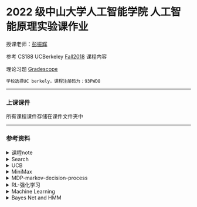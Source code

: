# 2022 级中山大学人工智能学院 人工智能原理实验课作业

授课老师：[彭振辉](https://zhenhuipeng.com/ "Markdown")

参考 CS188 UCBerkeley [Fall2018](https://inst.eecs.berkeley.edu/~cs188/fa18/index.html "Markdown") 课程内容

理论习题 [Gradescope](https://www.gradescope.com/courses/33660 "Markdown")

    学校选择UC berkely，课程注册码为：93PWD8

---

### 上课课件

所有课程课件存储在课件文件夹中

---

### 参考资料

<details>
  <summary> 课程note</summary>

由知乎好心用户经过教授授权后翻译

1. [课程 note-1](https://zhuanlan.zhihu.com/p/61895500 "Markdown")
2. [课程 note-2](https://zhuanlan.zhihu.com/p/64368643 "Markdown")
3. [课程 note-3](https://zhuanlan.zhihu.com/p/148256240 "Markdown")
4. [课程 note-4](https://zhuanlan.zhihu.com/p/272652797 "Markdown")

</details>

<details>
    <summary>Search</summary>

1. [爬山法](https://blog.csdn.net/m0_74766888/article/details/137150994 "Markdown")
2. [模拟退火](https://zhuanlan.zhihu.com/p/266874840 "Markdown")
3. [遗传算法](https://zhuanlan.zhihu.com/p/100337680 "Markdown")
</details>
<details>
  <summary>UCB</summary>

4. [UCB 算法](https://zhuanlan.zhihu.com/p/589652397 "Markdown")
5. [UCB 案例+代码](https://zhuanlan.zhihu.com/p/32356077 "Markdown")

</details>

<details>
  <summary>MiniMax</summary>

1. [alpha-beta 详细推导和讲解](https://blog.csdn.net/weixin_42165981/article/details/103263211 "Markdown")

</details>

<details>
  <summary>MDP-markov-decision-process</summary>

1.  [MDP 笔记总结](https://github.com/SueBwj/CS188/blob/main/MDP.pdf "Markdown")
2.  [Markov decision process](https://medium.com/@ngao7/markov-decision-process-basics-3da5144d3348 "Markdown") MDP 基础概念介绍和代码示例
3.  [MDP: Value Iteration](https://zhuanlan.zhihu.com/p/33229439 "Markdown")
4.  [MDP: Value Iteration with code implementation](https://medium.com/@ngao7/markov-decision-process-value-iteration-2d161d50a6ff "Markdown")
5.  [MDP: policy iteration with code implementation](https://medium.com/@ngao7/markov-decision-process-policy-iteration-42d35ee87c82 "Markdown")

6.  关于 project3 task4 中 [Prioritized Sweeping Value Iteration](https://github.com/SueBwj/CS188/blob/main/reinforcement/NIPS-1992-memory-based-reinforcement-learning-efficient-computation-with-prioritized-sweeping-Paper.pdf "Markdown") 算法的介绍

</details>

<details>
  <summary>RL-强化学习</summary>

1.  note10 - [Exploration and Exploitation](https://github.com/SueBwj/CS188/blob/main/Exploration%20and%20Exploitation.pdf "Markdown")
2.  note11 - [Reinforcement Learning](https://github.com/SueBwj/CS188/blob/main/Reinforcement%20Learning.pdf "Markdown")
3.  [model-based ADP learner with code implementation](https://medium.com/@ngao7/reinforcement-learning-model-based-adp-learner-with-code-implementation-6ad73867fb1e "Markdown")
4.  [Model-free MC learner with code implementation](https://medium.com/@ngao7/reinforcement-learning-model-free-mc-learner-with-code-implementation-f9f475296dcb "Markdown") -- Monte Carlo 蒙特卡洛
5.  [Reinforcement learning: concepts of Q-learning](https://medium.com/@ngao7/reinforcement-learning-concepts-of-q-learning-22f2659525fd "Markdown")
6.  [Reinforcement learning: Q-learner with detailed example and code implementation](https://medium.com/@ngao7/reinforcement-learning-q-learner-with-detailed-example-and-code-implementation-f7578976473c#8db0 "Markdown")

</details>

<details>
  <summary>Machine Learning</summary>

1. [RNN 详解](https://blog.csdn.net/peaunt1/article/details/126334471 "Markdown")
2. [Note 21: Linear Regression and Perceptron](https://github.com/SueBwj/CS188/blob/main/machinelearning/Note%2021.pdf "Markdown")
3. [Note 22: Logistic Regression and Multi-Class Logistic Regression](https://github.com/SueBwj/CS188/blob/main/machinelearning/Logistic%20Regression%20and%20Multi-Class%20Logistic%20Regression%20Note%2022.pdf "Markdown")
4. [Note 23: Optimizer](https://github.com/SueBwj/CS188/blob/main/machinelearning/Optimizer%20Note%2023.pdf "Markdown")
5. [Note 24: Neural Networks overview](https://github.com/SueBwj/CS188/blob/main/machinelearning/Note%2024.pdf "Markdown")
</details>

<details>
  <summary>Bayes Net and HMM</summary>

1. [HMM](https://github.com/SueBwj/CS188/blob/main/HMM.pdf "Markdown")
2. [VE-1: vairable elimination](https://ermongroup.github.io/cs228-notes/inference/ve/ "Markdown") -- 斯坦福大学 cs288note，思路与课件一致，归纳总结的很棒，但更多的是直觉上的阐述
3. [VE-2: vairable elimination](https://www.jianshu.com/p/28a10aabe74c "Markdown") -- 给出了代码示例和详尽的例子
4. [判断贝叶斯网络中变量是否独立](https://zhuanlan.zhihu.com/p/436214290 "Markdown")
5. [机器学习-白板推导系列-隐马尔可夫模型](https://www.bilibili.com/video/BV1MW41167Rf?vd_source=65ec8981c0c50f7df1a335cd85471278 "Markdown")
</details>
